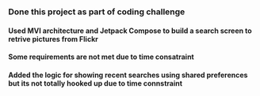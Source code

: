 ### Done this project as part of coding challenge
#### Used MVI architecture and Jetpack Compose to build a search screen to retrive pictures from Flickr
#### Some requirements are not met due to time consatraint
#### Added the logic for showing recent searches using shared preferences but its not totally hooked up due to time connstraint
